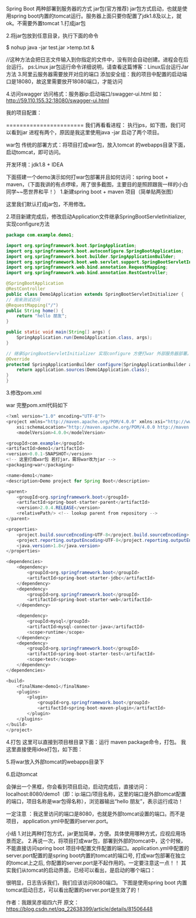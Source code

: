 Spring Boot 两种部署到服务器的方式
jar包(官方推荐)
jar包方式启动，也就是使用spring boot内置的tomcat运行。服务器上面只要你配置了jdk1.8及以上，就ok。不需要外置tomcat 
1.打成jar包

2.将jar包放到任意目录，执行下面的命令

$ nohup java -jar test.jar >temp.txt &

//这种方法会把日志文件输入到你指定的文件中，没有则会自动创建。进程会在后台运行。
ps:Linux jar包运行命令详细说明，请查看这篇博客：Linux后台运行Jar方法 
3.阿里云服务器需要放开对应的端口 
添加安全组：我的项目中配置的启动端口是18080，故这里需要放开18080端口，才能访问 


4.访问swagger 
访问格式：服务器ip:启动端口/swagger-ui.html 
如：http://59.110.155.32:18080/swagger-ui.html 

我的项目配置： 

======================= 
我们再看看进程： 
执行jps，如下图，我们可以看到jar 进程有两个，原因是我这里使用java -jar 启动了两个项目。 


war包
传统的部署方式：将项目打成war包，放入tomcat 的webapps目录下面，启动tomcat，即可访问。

开发环境：jdk1.8 + IDEA

下面搭建一个demo演示如何打war包部署并且如何访问：spring boot + maven，（下面我讲的有点啰嗦，用了很多截图，主要目的是照顾跟我一样的小白同学~~愿世界和平！） 
1.新建spring boot + maven 项目（简单贴两张图） 


这里我们默认打成jar包，不用修改。

2.项目新建完成后，修改启动Application文件继承SpringBootServletInitializer,实现configure方法 

```java
package com.example.demo1;

import org.springframework.boot.SpringApplication;
import org.springframework.boot.autoconfigure.SpringBootApplication;
import org.springframework.boot.builder.SpringApplicationBuilder;
import org.springframework.boot.web.servlet.support.SpringBootServletInitializer;
import org.springframework.web.bind.annotation.RequestMapping;
import org.springframework.web.bind.annotation.RestController;

@SpringBootApplication
@RestController
public class Demo1Application extends SpringBootServletInitializer {
// 用来测试访问
@RequestMapping("/")
public String home() {
    return "hello 朋友";
}

public static void main(String[] args) {
    SpringApplication.run(Demo1Application.class, args);
}

// 继承SpringBootServletInitializer 实现configure 方便打war 外部服务器部署。
@Override
protected SpringApplicationBuilder configure(SpringApplicationBuilder application) {
    return application.sources(Demo1Application.class);
}
}
```

3.修改pom.xml

<packaging>war</packaging>
完整pom.xml代码如下

```java
<?xml version="1.0" encoding="UTF-8"?>
<project xmlns="http://maven.apache.org/POM/4.0.0" xmlns:xsi="http://www.w3.org/2001/XMLSchema-instance"
    xsi:schemaLocation="http://maven.apache.org/POM/4.0.0 http://maven.apache.org/xsd/maven-4.0.0.xsd">
    <modelVersion>4.0.0</modelVersion>
```

```java
<groupId>com.example</groupId>
<artifactId>demo1</artifactId>
<version>0.0.1-SNAPSHOT</version>
<!-- 这里打成war包 若打jar，需将war改为jar -->
<packaging>war</packaging>

<name>demo1</name>
<description>Demo project for Spring Boot</description>

<parent>
    <groupId>org.springframework.boot</groupId>
    <artifactId>spring-boot-starter-parent</artifactId>
    <version>2.0.4.RELEASE</version>
    <relativePath/> <!-- lookup parent from repository -->
</parent>

<properties>
    <project.build.sourceEncoding>UTF-8</project.build.sourceEncoding>
    <project.reporting.outputEncoding>UTF-8</project.reporting.outputEncoding>
    <java.version>1.8</java.version>
</properties>

<dependencies>
    <dependency>
        <groupId>org.springframework.boot</groupId>
        <artifactId>spring-boot-starter-jdbc</artifactId>
    </dependency>
    <dependency>
        <groupId>org.springframework.boot</groupId>
        <artifactId>spring-boot-starter-web</artifactId>
    </dependency>

    <dependency>
        <groupId>mysql</groupId>
        <artifactId>mysql-connector-java</artifactId>
        <scope>runtime</scope>
    </dependency>
    <dependency>
        <groupId>org.springframework.boot</groupId>
        <artifactId>spring-boot-starter-test</artifactId>
        <scope>test</scope>
    </dependency>
</dependencies>

<build>
    <finalName>demo1</finalName>
    <plugins>
        <plugin>
            <groupId>org.springframework.boot</groupId>
            <artifactId>spring-boot-maven-plugin</artifactId>
        </plugin>
    </plugins>
</build>
</project>
```


4.打包 
这里可以直接到项目根目录下面：运行 maven package命令，打包。 
我这里直接使用idea打包，如下图： 


5.将war放入外部tomcat的webapps目录下 


6.启动tomcat 


会弹出一个黑框，你会看到项目启动，启动完成后，直接访问：localhost:8080/demo1（即：ip:端口/项目名称，这里的端口是外部tomcat配置的端口，项目名称是war包得名称），浏览器输出“hello 朋友”，表示运行成功！ 


一定注意 ：我这里访问的端口是8080，也就是外部tomcat设置的端口。而不是项目， 
application.yml中配置的server.port。

小结
1.对比两种打包方式，jar更加简单，方便。具体使用哪种方式，应视应用场景而定。 
2.再说一次，将项目打成war包，部署到外部的tomcat中，这个时候，不能直接访问spring boot 项目中配置文件配置的端口。application.yml中配置的server.port配置的是spring boot内置的tomcat的端口号, 打成war包部署在独立的tomcat上之后, 你配置的server.port是不起作用的。一定要注意这一点！！ 
其实我们从tomcat的启动界面，已经可以看出，是启动的哪个端口： 

很明显，日志告诉我们，我们应该访问8080端口。 
下图是使用spring boot 内置tomcat启动日志，可以看出配置的server.port是生效了的！ 

作者：我跟吴彦祖四六开 
原文：https://blog.csdn.net/qq_22638399/article/details/81506448 
